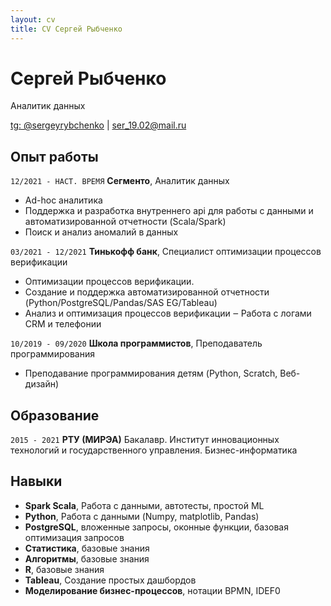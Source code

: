 ```yaml
---
layout: cv
title: CV Сергей Рыбченко
---
```

# Сергей Рыбченко
Аналитик данных

<div id="webaddress">
<a href="https://t.me/sergeyrybchenko">tg: @sergeyrybchenko</a>
  | <a href="ser_19.02@mail.ru">ser_19.02@mail.ru</a>
</div>


## Опыт работы
`12/2021 - НАСТ. ВРЕМЯ`
__Сегменто__, Аналитик данных

- Ad-hoc аналитика
- Поддержка и разработка внутреннего api для работы с данными и автоматизированной отчетности (Scala/Spark)
- Поиск и анализ аномалий в данных


`03/2021 - 12/2021`
__Тинькофф банк__, Специалист оптимизации процессов верификации

- Оптимизации процессов верификации.
- Создание и поддержка автоматизированной отчетности (Python/PostgreSQL/Pandas/SAS EG/Tableau)
- Анализ и оптимизация процессов верификации ‒ Работа с логами CRM и телефонии


`10/2019 - 09/2020`
__Школа программистов__, Преподаватель программирования

- Преподавание программирования детям (Python, Scratch, Веб- дизайн)

## Образование
`2015 - 2021`
__РТУ (МИРЭА)__ Бакалавр. Институт инновационных технологий и государственного управления. Бизнес-информатика


## Навыки

- __Spark Scala__, Работа с данными, автотесты, простой ML
- __Python__, Работа с данными (Numpy, matplotlib, Pandas)
- __PostgreSQL__, вложенные запросы, оконные функции, базовая оптимизация запросов
- __Статистика__, базовые знания
- __Алгоритмы__, базовые знания
- __R__, базовые знания
- __Tableau__, Создание простых дашбордов
- __Моделирование бизнес-процессов__, нотации BPMN, IDEF0
          
<!-- ### Footer

Last updated: Dec 2022 -->


